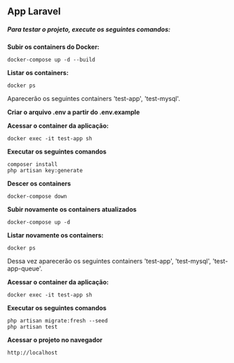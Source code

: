 ## App Laravel

##### Para testar o projeto, execute os seguintes comandos:

__Subir os containers do Docker:__

    docker-compose up -d --build

__Listar os containers:__

    docker ps

Aparecerão os seguintes containers 'test-app', 'test-mysql'.

__Criar o arquivo .env a partir do .env.example__

__Acessar o container da aplicação:__

    docker exec -it test-app sh

__Executar os seguintes comandos__

    composer install
    php artisan key:generate

__Descer os containers__
    
    docker-compose down

__Subir novamente os containers atualizados__

    docker-compose up -d

__Listar novamente os containers:__

    docker ps

Dessa vez aparecerão os seguintes containers 'test-app', 'test-mysql', 'test-app-queue'.

__Acessar o container da aplicação:__

    docker exec -it test-app sh

__Executar os seguintes comandos__

    php artisan migrate:fresh --seed
    php artisan test

__Acessar o projeto no navegador__

    http://localhost

